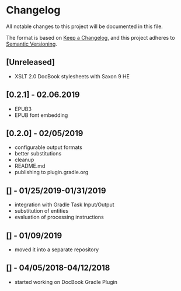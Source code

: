# Changelog
All notable changes to this project will be documented in this file.

The format is based on [Keep a Changelog](https://keepachangelog.com/en/1.0.0/),
and this project adheres to [Semantic Versioning](https://semver.org/spec/v2.0.0.html).

## [Unreleased]
- XSLT 2.0 DocBook stylesheets with Saxon 9 HE

## [0.2.1] - 02.06.2019
- EPUB3
- EPUB font embedding

## [0.2.0] - 02/05/2019
- configurable output formats
- better substitutions
- cleanup
- README.md
- publishing to plugin.gradle.org

## [] - 01/25/2019-01/31/2019
- integration with Gradle Task Input/Output
- substitution of entities
- evaluation of processing instructions

## [] - 01/09/2019
- moved it into a separate repository

## [] - 04/05/2018-04/12/2018
- started working on DocBook Gradle Plugin
